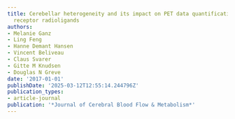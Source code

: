 ```yaml
---
title: Cerebellar heterogeneity and its impact on PET data quantification of 5-HT
  receptor radioligands
authors:
- Melanie Ganz
- Ling Feng
- Hanne Demant Hansen
- Vincent Beliveau
- Claus Svarer
- Gitte M Knudsen
- Douglas N Greve
date: '2017-01-01'
publishDate: '2025-03-12T12:55:14.244796Z'
publication_types:
- article-journal
publication: '*Journal of Cerebral Blood Flow & Metabolism*'
---
```

